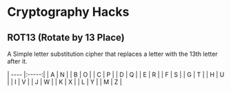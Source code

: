 # Cryptography Hacks

## ROT13 (Rotate by 13 Place)
A Simple letter substitution cipher that replaces a letter with the 13th letter after it.

| ---- |:-----:|
|   A  |   N   |
|   B  |   O   |
|   C  |   P   |
|   D  |   Q   |
|   E  |   R   |
|   F  |   S   |
|   G  |   T   |
|   H  |   U   |
|   I  |   V   |
|   J  |   W   |
|   K  |   X   |
|   L  |   Y   |
|   M  |   Z   |
